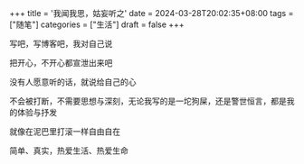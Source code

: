 +++
title = '我闻我思，姑妄听之'
date = 2024-03-28T20:02:35+08:00
tags = ["随笔"]
categories = ["生活"]
draft = false
+++

写吧，写博客吧，我对自己说

把开心，不开心都宣泄出来吧

没有人愿意听的话，就说给自己的心

不会被打断，不需要思想与深刻，无论我写的是一坨狗屎，还是警世恒言，都是我的体验与抒发

就像在泥巴里打滚一样自由自在

简单、真实，热爱生活、热爱生命

